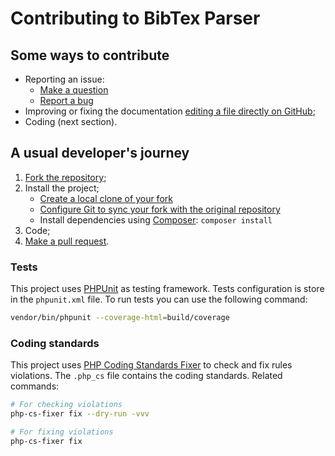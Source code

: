 # Contributing to BibTex Parser

## Some ways to contribute

- Reporting an issue:
    - [Make a question](https://github.com/renanbr/bibtex-parser/issues/new?title=Type%20your%20question%20here&labels=question)
    - [Report a bug](https://github.com/renanbr/bibtex-parser/issues/new?title=Describe%20the%20problem%20you%27re%20facing%20here&labels=bug)
- Improving or fixing the documentation [editing a file directly on GitHub](https://help.github.com/articles/editing-files-in-another-user-s-repository/);
- Coding (next section).

## A usual developer's journey

1. [Fork the repository](https://help.github.com/articles/fork-a-repo/);
2. Install the project;
    - [Create a local clone of your fork](https://help.github.com/articles/fork-a-repo/#step-2-create-a-local-clone-of-your-fork)
    - [Configure Git to sync your fork with the original repository](https://help.github.com/articles/fork-a-repo/#step-3-configure-git-to-sync-your-fork-with-the-original-spoon-knife-repository)
    - Install dependencies using [Composer]: `composer install`
3. Code;
4. [Make a pull request](https://help.github.com/articles/creating-a-pull-request-from-a-fork/).

### Tests

This project uses [PHPUnit] as testing framework. Tests configuration is store in the `phpunit.xml` file. To run tests you can use the following command:

```bash
vendor/bin/phpunit --coverage-html=build/coverage
```

### Coding standards

This project uses [PHP Coding Standards Fixer] to check and fix rules violations. The `.php_cs` file contains the coding standards. Related commands:

```bash
# For checking violations
php-cs-fixer fix --dry-run -vvv

# For fixing violations
php-cs-fixer fix
```

[Composer]: https://getcomposer.org
[Git]: https://git-scm.com
[PHP Coding Standards Fixer]: http://cs.sensiolabs.org
[PHPUnit]: https://phpunit.de
[Xdebug]: https://xdebug.org
